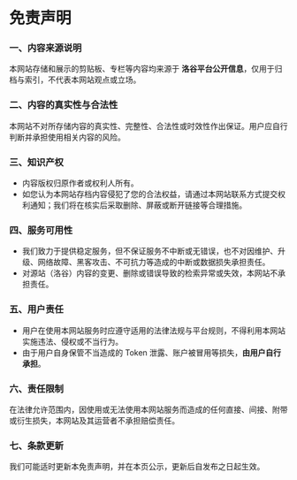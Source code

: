 # 免责声明
### 一、内容来源说明

本网站存储和展示的剪贴板、专栏等内容均来源于 **洛谷平台公开信息**，仅用于归档与索引，不代表本网站观点或立场。

### 二、内容的真实性与合法性

本网站不对所存储内容的真实性、完整性、合法性或时效性作出保证。用户应自行判断并承担使用相关内容的风险。

### 三、知识产权

- 内容版权归原作者或权利人所有。
- 如您认为本网站存档内容侵犯了您的合法权益，请通过本网站联系方式提交权利通知；我们将在核实后采取删除、屏蔽或断开链接等合理措施。

### 四、服务可用性

- 我们致力于提供稳定服务，但不保证服务不中断或无错误，也不对因维护、升级、网络故障、黑客攻击、不可抗力等造成的中断或数据损失承担责任。
- 对源站（洛谷）内容的变更、删除或错误导致的检索异常或失效，本网站不承担责任。

### 五、用户责任

- 用户在使用本网站服务时应遵守适用的法律法规与平台规则，不得利用本网站实施违法、侵权或不当行为。
- 由于用户自身保管不当造成的 Token 泄露、账户被冒用等损失，**由用户自行承担**。

### 六、责任限制

在法律允许范围内，因使用或无法使用本网站服务而造成的任何直接、间接、附带或衍生损失，本网站及其运营者不承担赔偿责任。

### 七、条款更新

我们可能适时更新本免责声明，并在本页公示，更新后自发布之日起生效。